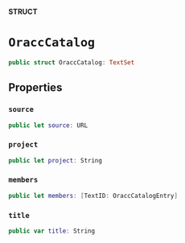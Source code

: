 **STRUCT**

# `OraccCatalog`

```swift
public struct OraccCatalog: TextSet
```

## Properties
### `source`

```swift
public let source: URL
```

### `project`

```swift
public let project: String
```

### `members`

```swift
public let members: [TextID: OraccCatalogEntry]
```

### `title`

```swift
public var title: String
```

